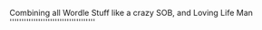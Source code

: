Combining all Wordle Stuff like a crazy SOB, and Loving Life Man ''''''''''''''''''''''''''''''''''''
